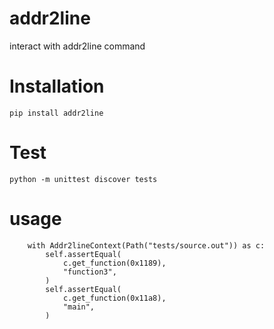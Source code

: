 # addr2line
interact with addr2line command

# Installation

    pip install addr2line


# Test

    python -m unittest discover tests


# usage


        with Addr2lineContext(Path("tests/source.out")) as c:
            self.assertEqual(
                c.get_function(0x1189),
                "function3",
            )
            self.assertEqual(
                c.get_function(0x11a8),
                "main",
            )
